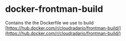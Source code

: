 # docker-frontman-build
Contains the the Dockerfile we use to build [https://hub.docker.com/r/cloudradario/frontman-build/](https://hub.docker.com/r/cloudradario/frontman-build/)
